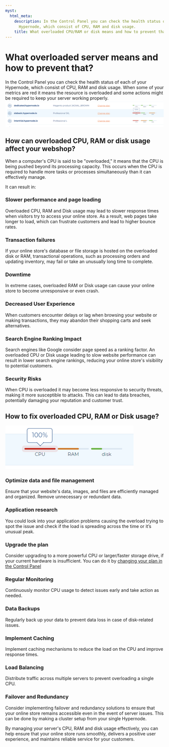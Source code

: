 ```yaml
---
myst:
  html_meta:
    description: In the Control Panel you can check the health status of each of your
      Hypernode, which consist of CPU, RAM and disk usage.
    title: What overloaded CPU/RAM or disk means and how to prevent that? | Hypernode
---
```


# What overloaded server means and how to prevent that?

In the Control Panel you can check the health status of each of your Hypernode, which consist of CPU, RAM and disk usage. When some of your metrics are red it means the resource is overloaded and some actions might be required to keep your server working properly.
![](_res/fghacc456Asvvbtrrrsawfbh.png)

## How can overloaded CPU, RAM or disk usage affect your webshop?

When a computer's CPU is said to be "overloaded," it means that the CPU is being pushed beyond its processing capacity. This occurs when the CPU is required to handle more tasks or processes simultaneously than it can effectively manage.

It can result in:

### Slower performance and page loading

Overloaded CPU, RAM and Disk usage may lead to slower response times when visitors try to access your online store. As a result, web pages take longer to load, which can frustrate customers and lead to higher bounce rates.

### Transaction failures

If your online store's database or file storage is hosted on the overloaded disk or RAM, transactional operations, such as processing orders and updating inventory, may fail or take an unusually long time to complete.

### Downtime

In extreme cases, overloaded RAM or Disk usage can cause your online store to become unresponsive or even crash.

### Decreased User Experience

When customers encounter delays or lag when browsing your website or making transactions, they may abandon their shopping carts and seek alternatives.

### Search Engine Ranking Impact

Search engines like Google consider page speed as a ranking factor. An overloaded CPU or Disk usage leading to slow website performance can result in lower search engine rankings, reducing your online store's visibility to potential customers.

### Security Risks

When CPU is overloaded it may become less responsive to security threats, making it more susceptible to attacks. This can lead to data breaches, potentially damaging your reputation and customer trust.

## How to fix overloaded CPU, RAM or Disk usage?

![](_res/Afggaaweg52315SAAfftwmcf9.png)

### Optimize data and file management

Ensure that your website's data, images, and files are efficiently managed and organized. Remove unnecessary or redundant data.

### Application research

You could look into your application problems causing the overload trying to spot the issue and check if the load is spreading across the time or it’s unusual peak.

### Upgrade the plan

Consider upgrading to a more powerful CPU or larger/faster storage drive, if your current hardware is insufficient. You can do it by <a href=”https://my.hypernode.com” target=”_blank”>changing your plan in the Control Panel</a>

### Regular Monitoring

Continuously monitor CPU usage to detect issues early and take action as needed.

### Data Backups

Regularly back up your data to prevent data loss in case of disk-related issues.

### Implement Caching

Implement caching mechanisms to reduce the load on the CPU and improve response times.

### Load Balancing

Distribute traffic across multiple servers to prevent overloading a single CPU.

### Failover and Redundancy

Consider implementing failover and redundancy solutions to ensure that your online store remains accessible even in the event of server issues. This can be done by making a cluster setup from your single Hypernode.

By managing your server's CPU, RAM and disk usage effectively, you can help ensure that your online store runs smoothly, delivers a positive user experience, and maintains reliable service for your customers.
